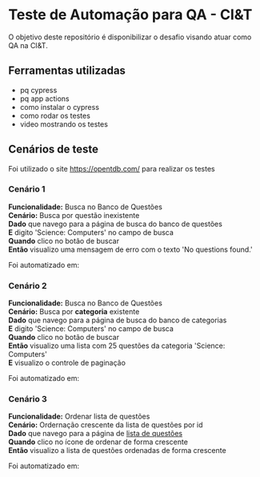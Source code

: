 # Teste de Automação para QA - CI&T

O objetivo deste repositório é disponibilizar o desafio visando atuar como QA na CI&T.

## Ferramentas utilizadas

- pq cypress
- pq app actions
- como instalar o cypress
- como rodar os testes
- video mostrando os testes

## Cenários de teste
Foi utilizado o site https://opentdb.com/ para realizar os testes

### Cenário 1

**Funcionalidade:** Busca no Banco de Questões<br>
**Cenário:** Busca por questão inexistente<br>
**Dado** que navego para a página de busca do banco de questões<br>
**E** digito 'Science: Computers' no campo de busca<br>
**Quando** clico no botão de buscar<br>
**Então** visualizo uma mensagem de erro com o texto 'No questions found.'<br>

Foi automatizado em:


### Cenário 2

**Funcionalidade:** Busca no Banco de Questões<br>
**Cenário:** Busca por **categoria** existente<br>
**Dado** que navego para a página de busca do banco de categorias<br>
**E** digito 'Science: Computers' no campo de busca<br>
**Quando** clico no botão de buscar<br>
**Então** visualizo uma lista com 25 questões da categoria 'Science: Computers'<br>
**E** visualizo o controle de paginação<br>

Foi automatizado em: 


### Cenário 3

**Funcionalidade:** Ordenar lista de questões<br>
**Cenário:** Ordernação crescente da lista de questões por id<br>
**Dado** que navego para a página de [lista de questões](https://opentdb.com/browse.php) <br>
**Quando** clico no ícone de ordenar de forma crescente<br>
**Então** visualizo a lista de questões ordenadas de forma crescente<br>

Foi automatizado em: 
